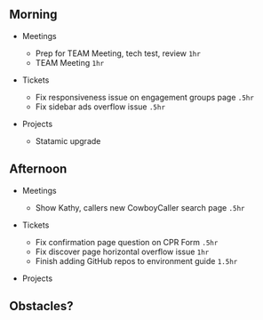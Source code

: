 ## Morning

- Meetings
    - Prep for TEAM Meeting, tech test, review `1hr`
    - TEAM Meeting `1hr`


- Tickets
    - Fix responsiveness issue on engagement groups page `.5hr`
    - Fix sidebar ads overflow issue `.5hr`


- Projects
    - Statamic upgrade


## Afternoon

- Meetings
    - Show Kathy, callers new CowboyCaller search page `.5hr`

- Tickets
    - Fix confirmation page question on CPR Form `.5hr`
    - Fix discover page horizontal overflow issue `1hr`
    - Finish adding GitHub repos to environment guide `1.5hr`


- Projects


## Obstacles?
